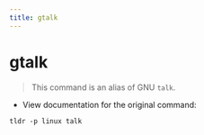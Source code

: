 ```yaml
---
title: gtalk
---
```

# gtalk

> This command is an alias of GNU `talk`.

- View documentation for the original command:

`tldr -p linux talk`
